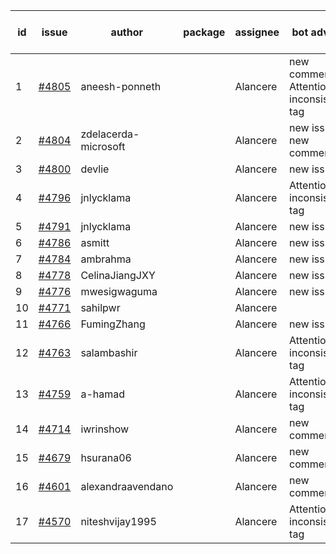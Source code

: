 | id | issue | author | package | assignee | bot advice | created date of issue | target release date | date from target |
| ------ | ------ | ------ | ------ | ------ | ------ | ------ | ------ | :-----: |
| 1 | [#4805](https://github.com/Azure/sdk-release-request/issues/4805) | aneesh-ponneth |  | Alancere | new comment. Attention to inconsistent tag | 11-29 | 12-22 |  |
| 2 | [#4804](https://github.com/Azure/sdk-release-request/issues/4804) | zdelacerda-microsoft |  | Alancere | new issue. new comment. | 11-29 | 12-22 |  |
| 3 | [#4800](https://github.com/Azure/sdk-release-request/issues/4800) | devlie |  | Alancere | new issue. | 11-29 | 12-22 |  |
| 4 | [#4796](https://github.com/Azure/sdk-release-request/issues/4796) | jnlycklama |  | Alancere | Attention to inconsistent tag | 11-28 | 12-22 |  |
| 5 | [#4791](https://github.com/Azure/sdk-release-request/issues/4791) | jnlycklama |  | Alancere | new issue. | 11-28 | 12-22 |  |
| 6 | [#4786](https://github.com/Azure/sdk-release-request/issues/4786) | asmitt |  | Alancere | new issue. | 11-28 | 12-22 |  |
| 7 | [#4784](https://github.com/Azure/sdk-release-request/issues/4784) | ambrahma |  | Alancere | new issue. | 11-27 | 12-22 |  |
| 8 | [#4778](https://github.com/Azure/sdk-release-request/issues/4778) | CelinaJiangJXY |  | Alancere | new issue. | 11-22 | 12-22 |  |
| 9 | [#4776](https://github.com/Azure/sdk-release-request/issues/4776) | mwesigwaguma |  | Alancere | new issue. | 11-21 | 12-22 |  |
| 10 | [#4771](https://github.com/Azure/sdk-release-request/issues/4771) | sahilpwr |  | Alancere |  | 11-16 | 12-22 |  |
| 11 | [#4766](https://github.com/Azure/sdk-release-request/issues/4766) | FumingZhang |  | Alancere | new issue. | 11-15 | 12-22 |  |
| 12 | [#4763](https://github.com/Azure/sdk-release-request/issues/4763) | salambashir |  | Alancere | Attention to inconsistent tag | 11-13 | 12-22 |  |
| 13 | [#4759](https://github.com/Azure/sdk-release-request/issues/4759) | a-hamad |  | Alancere | Attention to inconsistent tag | 11-10 | 12-22 |  |
| 14 | [#4714](https://github.com/Azure/sdk-release-request/issues/4714) | iwrinshow |  | Alancere | new comment. | 11-06 | 11-24 |  |
| 15 | [#4679](https://github.com/Azure/sdk-release-request/issues/4679) | hsurana06 |  | Alancere | new comment. | 10-23 | 11-24 |  |
| 16 | [#4601](https://github.com/Azure/sdk-release-request/issues/4601) | alexandraavendano |  | Alancere | new comment. | 10-02 | 10-27 |  |
| 17 | [#4570](https://github.com/Azure/sdk-release-request/issues/4570) | niteshvijay1995 |  | Alancere | Attention to inconsistent tag | 09-26 | 10-27 |  |

